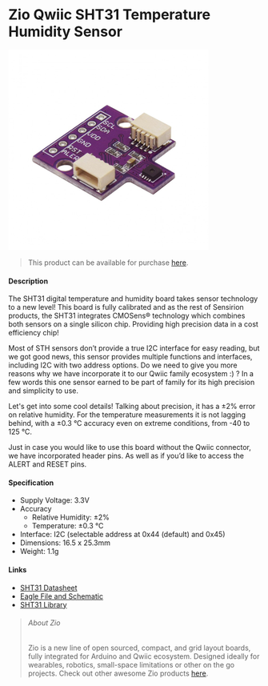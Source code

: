 # Zio Qwiic SHT31 Temperature Humidity Sensor


![](sht31.png)

> This product can be available for purchase [here](https://www.smart-prototyping.com/Zio-Qwiic-Temperature-Humidity-Sensor-SHT31).



#### Description

The SHT31 digital temperature and humidity board takes sensor technology to a new level! This board is fully calibrated and as the rest of Sensirion products, the SHT31 integrates CMOSens® technology which combines both sensors on a single silicon chip. Providing high precision data in a cost efficiency chip! 

Most of STH sensors don’t provide a true I2C interface for easy reading, but we got good news, this sensor provides multiple functions and interfaces, including I2C with two address options. Do we need to give you more reasons why we have incorporate it to our Qwiic family ecosystem :) ? In a few words this one sensor earned to be part of family for its high precision and simplicity to use.  

Let's get into some cool details! Talking about precision, it has a ±2% error on relative humidity. For the temperature measurements it is not lagging behind, with a ±0.3 °C accuracy even on extreme conditions, from -40 to 125 °C.

Just in case you would like to use this board without the Qwiic connector, we have incorporated header pins. As well as if you’d like to access the ALERT and RESET pins.



#### Specification

* Supply Voltage: 3.3V
* Accuracy
  * Relative Humidity: ±2%
  * Temperature: ±0.3 °C
* Interface: I2C (selectable address at 0x44 (default) and 0x45)
* Dimensions: 16.5 x 25.3mm
* Weight: 1.1g



#### Links

* [SHT31 Datasheet](https://www.sensirion.com/fileadmin/user_upload/customers/sensirion/Dokumente/0_Datasheets/Humidity/Sensirion_Humidity_Sensors_SHT3x_Datasheet_digital.pdf)
* [Eagle File and Schematic](https://github.com/ZIOCC/Zio-Qwiic-SHT31-Temperature-Humidity-Sensor)
* [SHT31 Library](https://github.com/adafruit/Adafruit_SHT31)







> ###### About Zio
> Zio is a new line of open sourced, compact, and grid layout boards, fully integrated for Arduino and Qwiic ecosystem. Designed ideally for wearables, robotics, small-space limitations or other on the go projects. Check out other awesome Zio products [here](https://www.smart-prototyping.com/Zio).

